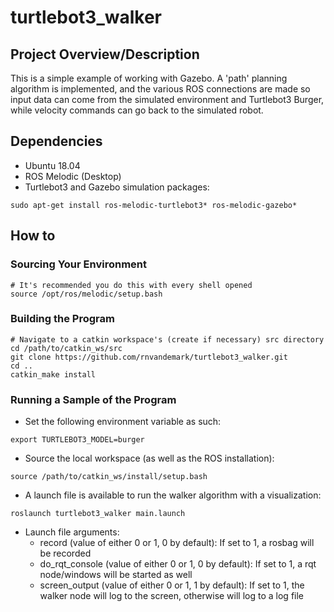 # turtlebot3_walker

## Project Overview/Description

This is a simple example of working with Gazebo. A 'path' planning algorithm is
implemented, and the various ROS connections are made so input data can come
from the simulated environment and Turtlebot3 Burger, while velocity commands
can go back to the simulated robot.

## Dependencies

- Ubuntu 18.04
- ROS Melodic (Desktop)
- Turtlebot3 and Gazebo simulation packages:
```
sudo apt-get install ros-melodic-turtlebot3* ros-melodic-gazebo*
```

## How to

### Sourcing Your Environment

```
# It's recommended you do this with every shell opened
source /opt/ros/melodic/setup.bash
```

### Building the Program

```
# Navigate to a catkin workspace's (create if necessary) src directory
cd /path/to/catkin_ws/src
git clone https://github.com/rnvandemark/turtlebot3_walker.git
cd ..
catkin_make install
```

### Running a Sample of the Program

- Set the following environment variable as such:
```
export TURTLEBOT3_MODEL=burger
```
- Source the local workspace (as well as the ROS installation):
```
source /path/to/catkin_ws/install/setup.bash
```
- A launch file is available to run the walker algorithm with a visualization:
```
roslaunch turtlebot3_walker main.launch
```
- Launch file arguments:
  - record (value of either 0 or 1, 0 by default): If set to 1, a rosbag will
    be recorded
  - do_rqt_console (value of either 0 or 1, 0 by default): If set to 1, a rqt
    node/windows will be started as well
  - screen_output (value of either 0 or 1, 1 by default): If set to 1, the
    walker node will log to the screen, otherwise will log to a log file
